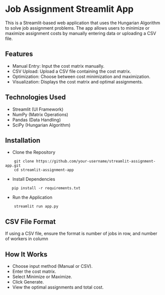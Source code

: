 # Job Assignment Streamlit App

This is a Streamlit-based web application that uses the Hungarian Algorithm to solve job assignment problems. The app allows users to minimize or maximize assignment costs by manually entering data or uploading a CSV file.

## Features
- Manual Entry: Input the cost matrix manually.
- CSV Upload: Upload a CSV file containing the cost matrix.
- Optimization: Choose between cost minimization and maximization.
- Visualization: Displays the cost matrix and optimal assignments.

## Technologies Used
- Streamlit (UI Framework)
- NumPy (Matrix Operations)
- Pandas (Data Handling)
- SciPy (Hungarian Algorithm)

## Installation
- Clone the Repository
```
    git clone https://github.com/your-username/streamlit-assignment-app.git
    cd streamlit-assignment-app
 ```
- Install Dependencies
 ```
    pip install -r requirements.txt
 ```
- Run the Application
```
    streamlit run app.py
```
## CSV File Format

If using a CSV file, ensure the format is number of jobs in row, and number of workers in column

## How It Works
- Choose input method (Manual or CSV).
- Enter the cost matrix.
- Select Minimize or Maximize.
- Click Generate.
- View the optimal assignments and total cost.

  
